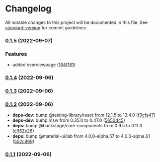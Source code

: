 # Changelog

All notable changes to this project will be documented in this file. See [standard-version](https://github.com/conventional-changelog/standard-version) for commit guidelines.

### [0.1.5](https://github.com/TRIMM/plugin-dependencytrack/compare/v0.1.4...v0.1.5) (2022-09-07)


### Features

* added overviewpage ([164f181](https://github.com/TRIMM/plugin-dependencytrack/commit/164f181086ab2ef5ee27b53643e9a346ace1b6a5))

### [0.1.4](https://github.com/TRIMM/plugin-dependencytrack/compare/v0.1.3...v0.1.4) (2022-09-06)

### [0.1.3](https://github.com/TRIMM/plugin-dependencytrack/compare/v0.1.2...v0.1.3) (2022-09-06)

### [0.1.2](https://github.com/TRIMM/plugin-dependencytrack/compare/v0.1.1...v0.1.2) (2022-09-06)


* **deps-dev:** bump @testing-library/react from 12.1.5 to 13.4.0 ([f3cfa47](https://github.com/TRIMM/plugin-dependencytrack/commit/f3cfa47320a215514f24899b4951df06141ad705))
* **deps-dev:** bump msw from 0.35.0 to 0.47.0 ([5650d45](https://github.com/TRIMM/plugin-dependencytrack/commit/5650d45254b90cdffc9bc6f3cae78f74ada3d188))
* **deps:** bump @backstage/core-components from 0.9.5 to 0.11.0 ([c952e26](https://github.com/TRIMM/plugin-dependencytrack/commit/c952e268846114d2aca991d7db588e0d569b89a8))
* **deps:** bump @material-ui/lab from 4.0.0-alpha.57 to 4.0.0-alpha.61 ([5b2c869](https://github.com/TRIMM/plugin-dependencytrack/commit/5b2c869105602d64700d8910a888b4e74668b0e8))

### [0.1.1](https://github.com/TRIMM/plugin-dependencytrack/compare/v0.1.0...v0.1.1) (2022-09-06)
